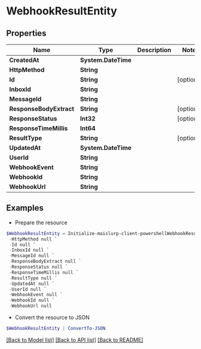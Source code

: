 # WebhookResultEntity
## Properties

Name | Type | Description | Notes
------------ | ------------- | ------------- | -------------
**CreatedAt** | **System.DateTime** |  | 
**HttpMethod** | **String** |  | 
**Id** | **String** |  | [optional] 
**InboxId** | **String** |  | 
**MessageId** | **String** |  | 
**ResponseBodyExtract** | **String** |  | [optional] 
**ResponseStatus** | **Int32** |  | [optional] 
**ResponseTimeMillis** | **Int64** |  | 
**ResultType** | **String** |  | [optional] 
**UpdatedAt** | **System.DateTime** |  | 
**UserId** | **String** |  | 
**WebhookEvent** | **String** |  | 
**WebhookId** | **String** |  | 
**WebhookUrl** | **String** |  | 

## Examples

- Prepare the resource
```powershell
$WebhookResultEntity = Initialize-maislurp-client-powershellWebhookResultEntity  -CreatedAt null `
 -HttpMethod null `
 -Id null `
 -InboxId null `
 -MessageId null `
 -ResponseBodyExtract null `
 -ResponseStatus null `
 -ResponseTimeMillis null `
 -ResultType null `
 -UpdatedAt null `
 -UserId null `
 -WebhookEvent null `
 -WebhookId null `
 -WebhookUrl null
```

- Convert the resource to JSON
```powershell
$WebhookResultEntity | ConvertTo-JSON
```

[[Back to Model list]](../README#documentation-for-models) [[Back to API list]](../README#documentation-for-api-endpoints) [[Back to README]](../README)

